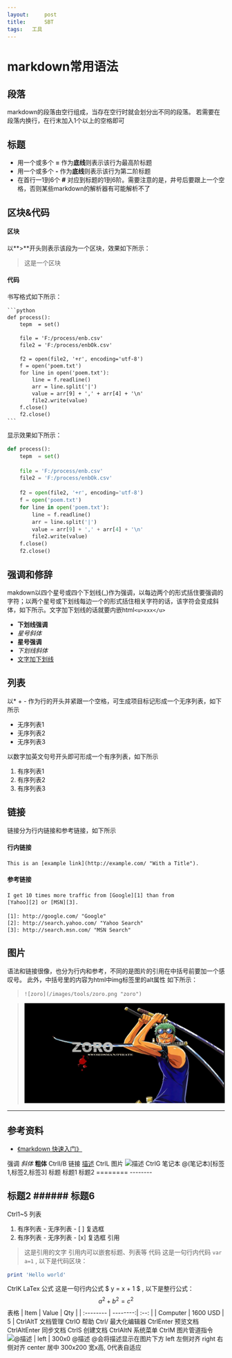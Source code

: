 ```yaml
---
layout:     post
title:      SBT
tags:   工具
---
```

markdown常用语法
===

## 段落
markdown的段落由空行组成，当存在空行时就会划分出不同的段落。
若需要在段落内换行，在行末加入1个以上的空格即可

## 标题
- 用一个或多个 **=** 作为**底线**则表示该行为最高阶标题
- 用一个或多个 **-** 作为**底线**则表示该行为第二阶标题
- 在首行一1到6个 **#** 对应到标题的1到6阶。需要注意的是，井号后要跟上一个空格，否则某些markdown的解析器有可能解析不了

## 区块&代码
#### 区块
以**>**开头则表示该段为一个区块，效果如下所示：
>这是一个区块

#### 代码
书写格式如下所示：

	```python
	def process():
	    tepm  = set()

	    file = 'F:/process/enb.csv'
	    file2 = 'F:/process/enbOk.csv'

	    f2 = open(file2, '+r', encoding='utf-8')
	    f = open('poem.txt')
	    for line in open('poem.txt'):
	        line = f.readline()
	        arr = line.split('|')
	        value = arr[9] + ',' + arr[4] + '\n'
	        file2.write(value)
	    f.close()
	    f2.close()
	```

显示效果如下所示：
``` python
def process():
    tepm  = set()

    file = 'F:/process/enb.csv'
    file2 = 'F:/process/enbOk.csv'

    f2 = open(file2, '+r', encoding='utf-8')
    f = open('poem.txt')
    for line in open('poem.txt'):
        line = f.readline()
        arr = line.split('|')
        value = arr[9] + ',' + arr[4] + '\n'
        file2.write(value)
    f.close()
    f2.close()
```



## 强调和修辞
makdown以四个星号或四个下划线(_)作为强调，以每边两个的形式括住要强调的字符；以两个星号或下划线每边一个的形式括住相关字符的话，该字符会变成斜体，如下所示。文字加下划线的话就要内嵌html```<u>xxx</u>```

- __下划线强调__
- *星号斜体*
- **星号强调**
- _下划线斜体_
- <u>文字加下划线</u>

## 列表
以* + - 作为行的开头并紧跟一个空格，可生成项目标记形成一个无序列表，如下所示

- 无序列表1
- 无序列表2
- 无序列表3

以数字加英文句号开头即可形成一个有序列表，如下所示

1. 有序列表1
2. 有序列表2
3. 有序列表3

## 链接
链接分为行内链接和参考链接，如下所示

#### 行内链接
	This is an [example link](http://example.com/ "With a Title").

#### 参考链接
	I get 10 times more traffic from [Google][1] than from
	[Yahoo][2] or [MSN][3].

	[1]: http://google.com/ "Google"
	[2]: http://search.yahoo.com/ "Yahoo Search"
	[3]: http://search.msn.com/ "MSN Search"


## 图片
语法和链接很像，也分为行内和参考，不同的是图片的引用在中括号前要加一个感叹号。
此外，中括号里的内容为html中img标签里的alt属性
如下所示：
>```![zoro](/images/tools/zoro.png "zoro")```

>![zoro](/images/tools/zoro.png "zoro")



-----
## 参考资料
- [《markdown 快速入门》](http://www.ezlippi.com/blog/2014/07/markdown-basics.html)


强调
*斜体*	**粗体**
CtrlI/B
链接
[描述](http://example.com)
CtrlL
图片
![描述](example.jpg)
CtrlG
笔记本
@(笔记本)[标签1,标签2,标签3]
标题
标题1		标题2
========	--------

## 标题2		###### 标题6
Ctrl1~5
列表
1. 有序列表	- 无序列表      - [ ] 复选框
2. 有序列表	- 无序列表      - [x] 复选框
引用
> 这是引用的文字
> 引用内可以嵌套标题、列表等
代码
这是一句行内代码 `var a=1` , 以下是代码区块：
```ruby
print 'Hello world'
```
CtrlK
LaTex 公式
这是一句行内公式 $ y = x + 1 $ , 以下是整行公式：
$$ a^2 + b^2 = c^2 $$
表格
| Item      |    Value | Qty  |
| :-------- | --------:| :--: |
| Computer  | 1600 USD |  5   |
CtrlAltT
文档管理	CtrlO
帮助	Ctrl/
最大化编辑器	CtrlEnter
预览文档	CtrlAltEnter
同步文档	CtrlS
创建文档	CtrlAltN
系统菜单	CtrlM
图片管道指令
![@描述 | left | 300x0](a.jpg)
@描述	@会将描述显示在图片下方
left	左侧对齐
right	右侧对齐
center	居中
300x200	宽x高, 0代表自适应
